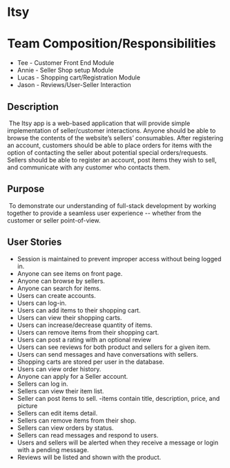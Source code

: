 # Itsy

# Team Composition/Responsibilities

* Tee - Customer Front End Module
* Annie - Seller Shop setup Module
* Lucas - Shopping cart/Registration Module
* Jason - Reviews/User-Seller Interaction
​
## Description
​
	The Itsy app is a web-based application that will provide simple implementation of seller/customer interactions. Anyone should be able to browse the contents of the website’s sellers’ consumables. After registering an account, customers should be able to place orders for items with the option of contacting the seller about potential special orders/requests. Sellers should be able to register an account, post items they wish to sell, and communicate with any customer who contacts them.
	
## Purpose
​
To demonstrate our understanding of full-stack development by working together to provide a seamless user experience -- whether from the customer or seller point-of-view.​
​
## User Stories

* Session is maintained to prevent improper access without being logged in.
* Anyone can see items on front page.
* Anyone can browse by sellers.
* Anyone can search for items.
* Users can create accounts.
* Users can log-in.
* Users can add items to their shopping cart.
* Users can view their shopping carts.
* Users can increase/decrease quantity of items.
* Users can remove items from their shopping cart.
* Users can post a rating with an optional review
* Users can see reviews for both product and sellers for a given item.
* Users can send messages and have conversations with sellers.
* Shopping carts are stored per user in the database.
* Users can view order history.
* Anyone can apply for a Seller account.
* Sellers can log in.
* Sellers can view their item list.
* Seller can post items to sell.
    -items contain title, description, price, and picture
* Sellers can edit items detail.
* Sellers can remove items from their shop.
* Sellers can view orders by status.
* Sellers can read messages and respond to users.
* Users and sellers will be alerted when they receive a message or login with a pending message.
* Reviews will be listed and shown with the product.
